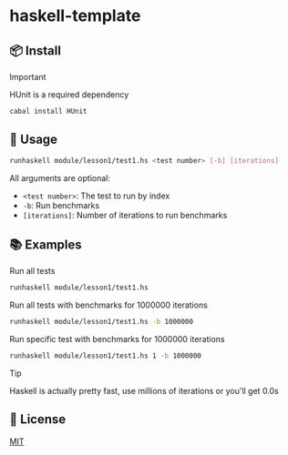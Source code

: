 # haskell-template

## 📦 Install

> [!IMPORTANT]  
> HUnit is a required dependency

```bash
cabal install HUnit
```

## 📖 Usage

```bash
runhaskell module/lesson1/test1.hs <test number> [-b] [iterations]
```

All arguments are optional:

- `<test number>`: The test to run by index
- `-b`: Run benchmarks
- `[iterations]`: Number of iterations to run benchmarks

## 📚 Examples

Run all tests

```bash
runhaskell module/lesson1/test1.hs
```

Run all tests with benchmarks for 1000000 iterations

```bash
runhaskell module/lesson1/test1.hs -b 1000000
```

Run specific test with benchmarks for 1000000 iterations

```bash
runhaskell module/lesson1/test1.hs 1 -b 1000000
```

> [!TIP]
> Haskell is actually pretty fast, use millions of iterations or you'll get 0.0s

## 📜 License

[MIT](LICENSE)
